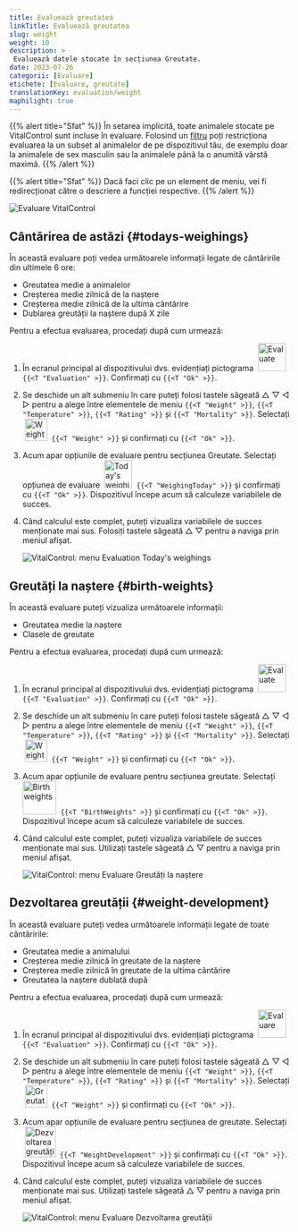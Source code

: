 ```yaml
---
title: Evaluează greutatea
linkTitle: Evaluează greutatea
slug: weight
weight: 10
description: >
 Evaluează datele stocate în secțiunea Greutate.
date: 2023-07-26
categorii: [Evaluare]
etichete: [Evaluare, greutate]
translationKey: evaluation/weight
maphilight: true
---
```

{{% alert title="Sfat" %}}
În setarea implicită, toate animalele stocate pe VitalControl sunt incluse în evaluare. Folosind un [filtru](../../filter/) poți restricționa evaluarea la un subset al animalelor de pe dispozitivul tău, de exemplu doar la animalele de sex masculin sau la animalele până la o anumită vârstă maximă.
{{% /alert %}}

{{% alert title="Sfat" %}}
Dacă faci clic pe un element de meniu, vei fi redirecționat către o descriere a funcției respective.
{{% /alert %}}

<img src="../images/imagemap.png" alt="Evaluare VitalControl" title="Greutate" usemap="#workmap" class="maphilight" />

<map name="workmap">
   <area shape="rect" coords="3,40,116,160" alt="Cântărirea de astăzi" title="Evaluează valorile greutății animalelor tale înregistrate cu VitalControl în ziua curentă&#10;Clic mouse: către documentație" href="/ro/docs/evaluation/weight/#todays-weighings">
   <area shape="rect" coords="116,40,238,160" alt="Greutăți la naștere" title="Evaluează greutățile la naștere stocate&#10;Clic mouse: către documentație" href="/ro/docs/evaluation/weight/#birth-weights">
   <area shape="rect" coords="3,160,116,279" alt="Dezvoltarea greutății" title="Evaluează dezvoltarea greutății animalelor tale&#10;Clic mouse: către documentație" href="/ro/docs/evaluation/weight/#weight-development">

   <area shape="rect" coords="150,282,238,319" alt="Filtru" title="Setează un filtru&#10;Clic mouse: către documentație" href="/ro/docs/filter">
   <area shape="rect" coords="2,282,95,319" alt="Înapoi" title="Salt înapoi un nivel&#10;Clic mouse: către documentație" href="/ro/docs/evaluation/">
</map>

## Cântărirea de astăzi {#todays-weighings}
În această evaluare poți vedea următoarele informații legate de cântăririle din ultimele 6 ore:
- Greutatea medie a animalelor
- Creșterea medie zilnică de la naștere
- Creșterea medie zilnică de la ultima cântărire
- Dublarea greutății la naștere după X zile

Pentru a efectua evaluarea, procedați după cum urmează:

1. În ecranul principal al dispozitivului dvs. evidențiați pictograma &nbsp;<img src="/icons/main/evaluation.svg" width="50" align="bottom" alt="Evaluate" />&nbsp; `{{<T "Evaluation" >}}`. Confirmați cu `{{<T "Ok" >}}`.

2. Se deschide un alt submeniu în care puteți folosi tastele săgeată △ ▽ ◁ ▷ pentru a alege între elementele de meniu `{{<T "Weight" >}}`, `{{<T "Temperature" >}}`, `{{<T "Rating" >}}` și `{{<T "Mortality" >}}`. Selectați &nbsp;<img src="/icons/evaluation/weight.svg" width="40" align="bottom" alt="Weight" />&nbsp; `{{<T "Weight" >}}` și confirmați cu `{{<T "Ok" >}}`.

3. Acum apar opțiunile de evaluare pentru secțiunea Greutate. Selectați opțiunea de evaluare &nbsp;<img src="/icons/evaluation/weighingtoday.svg" width="50" align="bottom" alt="Today's weighing" />&nbsp; `{{<T "WeighingToday" >}}` și confirmați cu `{{<T "Ok" >}}`. Dispozitivul începe acum să calculeze variabilele de succes.

4. Când calculul este complet, puteți vizualiza variabilele de succes menționate mai sus. Folosiți tastele săgeată △ ▽ pentru a naviga prin meniul afișat.

   ![VitalControl: menu Evaluation Today's weighings](../images/todaysweighings.png "Evaluate Today's weighings")

## Greutăți la naștere {#birth-weights}
În această evaluare puteți vizualiza următoarele informații:
- Greutatea medie la naștere
- Clasele de greutate

Pentru a efectua evaluarea, procedați după cum urmează:

1. În ecranul principal al dispozitivului dvs. evidențiați pictograma &nbsp;<img src="/icons/main/evaluation.svg" width="50" align="bottom" alt="Evaluate" />&nbsp; `{{<T "Evaluation" >}}`. Confirmați cu `{{<T "Ok" >}}`.

2. Se deschide un alt submeniu în care puteți folosi tastele săgeată △ ▽ ◁ ▷ pentru a alege între elementele de meniu `{{<T "Weight" >}}`, `{{<T "Temperature" >}}`, `{{<T "Rating" >}}` și `{{<T "Mortality" >}}`. Selectați &nbsp;<img src="/icons/evaluation/weight.svg" width="40" align="bottom" alt="Weight" />&nbsp; `{{<T "Weight" >}}` și confirmați cu `{{<T "Ok" >}}`.

3. Acum apar opțiunile de evaluare pentru secțiunea greutate. Selectați &nbsp;<img src="/icons/evaluation/birthweights.svg" width="60" align="bottom" alt="Birth weights" />&nbsp; `{{<T "BirthWeights" >}}` și confirmați cu `{{<T "Ok" >}}`. Dispozitivul începe acum să calculeze variabilele de succes.


4. Când calculul este complet, puteți vizualiza variabilele de succes menționate mai sus. Utilizați tastele săgeată △ ▽ pentru a naviga prin meniul afișat.

   ![VitalControl: menu Evaluare Greutăți la naștere](../images/birthweights.png "Evaluare Greutăți la naștere")

## Dezvoltarea greutății {#weight-development}

În această evaluare puteți vedea următoarele informații legate de toate cântăririle:
- Greutatea medie a animalului
- Creșterea medie zilnică în greutate de la naștere
- Creșterea medie zilnică în greutate de la ultima cântărire
- Greutatea la naștere dublată după

Pentru a efectua evaluarea, procedați după cum urmează:

1. În ecranul principal al dispozitivului dvs. evidențiați pictograma &nbsp;<img src="/icons/main/evaluation.svg" width="50" align="bottom" alt="Evaluare" />&nbsp; `{{<T "Evaluation" >}}`. Confirmați cu `{{<T "Ok" >}}`.

2. Se deschide un alt submeniu în care puteți folosi tastele săgeată △ ▽ ◁ ▷ pentru a alege între elementele de meniu `{{<T "Weight" >}}`, `{{<T "Temperature" >}}`, `{{<T "Rating" >}}` și `{{<T "Mortality" >}}`. Selectați &nbsp;<img src="/icons/evaluation/weight.svg" width="40" align="bottom" alt="Greutate" />&nbsp; `{{<T "Weight" >}}` și confirmați cu `{{<T "Ok" >}}`.

3. Acum apar opțiunile de evaluare pentru secțiunea de greutate. Selectați &nbsp;<img src="/icons/evaluation/weightdevelopment.svg" width="55" align="bottom" alt="Dezvoltarea greutății" />&nbsp; `{{<T "WeightDevelopment" >}}` și confirmați cu `{{<T "Ok" >}}`. Dispozitivul începe acum să calculeze variabilele de succes.

4. Când calculul este complet, puteți vizualiza variabilele de succes menționate mai sus. Utilizați tastele săgeată △ ▽ pentru a naviga prin meniul afișat.

   ![VitalControl: menu Evaluare Dezvoltarea greutății](../images/weightdevelopment.png "Evaluare Dezvoltarea greutății")
